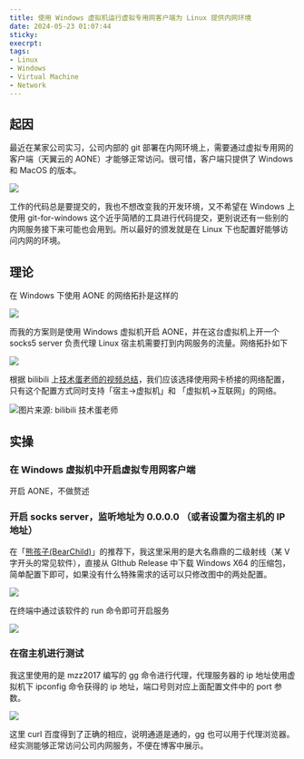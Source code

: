 ```yaml
---
title: 使用 Windows 虚拟机运行虚拟专用网客户端为 Linux 提供内网环境
date: 2024-05-23 01:07:44
sticky:
execrpt:
tags:
- Linux
- Windows
- Virtual Machine
- Network
---
```


## 起因

最近在某家公司实习，公司内部的 git 部署在内网环境上，需要通过虚拟专用网的客户端（天翼云的 AONE）才能够正常访问。很可惜，客户端只提供了 Windows 和 MacOS 的版本。

![](https://bu.dusays.com/2024/05/23/664e29866c1ab.png)

工作的代码总是要提交的，我也不想改变我的开发环境，又不希望在 Windows 上使用 git-for-windows 这个近乎简陋的工具进行代码提交，更别说还有一些别的内网服务接下来可能也会用到。所以最好的颁发就是在 Linux 下也配置好能够访问内网的环境。

## 理论

在 Windows 下使用 AONE 的网络拓扑是这样的

![](https://bu.dusays.com/2024/05/23/664e2b93de6f9.png)

而我的方案则是使用 Windows 虚拟机开启 AONE，并在这台虚拟机上开一个 socks5 server 负责代理 Linux 宿主机需要打到内网服务的流量。网络拓扑如下

![](https://bu.dusays.com/2024/05/23/664e2e1b0da09.png)

根据 bilibili 上[技术蛋老师的视频总结](https://www.bilibili.com/video/BV11M4y1J7zP/)，我们应该选择使用网卡桥接的网络配置，只有这个配置方式同时支持「宿主->虚拟机」和 「虚拟机->互联网」的网络。

![图片来源: bilibili 技术蛋老师](https://bu.dusays.com/2024/05/23/664e2fbb4a36b.webp)

## 实操

### 在 Windows 虚拟机中开启虚拟专用网客户端

开启 AONE，不做赘述

### 开启 socks server，监听地址为 0.0.0.0 （或者设置为宿主机的 IP 地址）

在「[熊孩子(BearChild)](https://imbearchild.cyou/)」的推荐下，我这里采用的是大名鼎鼎的二级射线（某 V 字开头的常见软件），直接从 GIthub Release 中下载 Windows X64 的压缩包，简单配置下即可，如果没有什么特殊需求的话可以只修改图中的两处配置。

![](https://bu.dusays.com/2024/05/23/664e328cd83b3.png)

在终端中通过该软件的 run 命令即可开启服务

![](https://bu.dusays.com/2024/05/23/664e32e6c350a.png)

### 在宿主机进行测试

我这里使用的是 mzz2017 编写的 gg 命令进行代理，代理服务器的 ip 地址使用虚拟机下 ipconfig 命令获得的 ip 地址，端口号则对应上面配置文件中的 port 参数。

![](https://bu.dusays.com/2024/05/23/664e33c3e8320.png)

这里 curl 百度得到了正确的相应，说明通道是通的，gg 也可以用于代理浏览器。经实测能够正常访问公司内网服务，不便在博客中展示。
